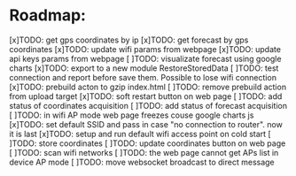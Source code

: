 # Roadmap:

[x]TODO: get gps coordinates by ip
[x]TODO: get forecast by gps coordinates
[x]TODO: update wifi params from webpage
[x]TODO: update api keys params from webpage
[ ]TODO: visualizate forecast using google charts
[x]TODO: export to a new module RestoreStoredData
[ ]TODO: test connection and report before save them. Possible to lose wifi connection
[x]TODO: prebuild acton to gzip index.html
[ ]TODO: remove prebuild action from upload target
[x]TODO: soft restart button on web page
[ ]TODO: add status of coordinates acquisition
[ ]TODO: add status of forecast acquisition
[ ]TODO: in wifi AP mode web page freezes couse google charts js
[x]TODO: set default SSID and pass in case "no connection to router". now it is last
[x]TODO: setup and run default wifi access point on cold start
[ ]TODO: store coordinates
[ ]TODO: update coordinates button on web page
[ ]TODO: scan wifi networks
[ ]TODO: the web page cannot get APs list in device AP mode
[ ]TODO: move websocket broadcast to direct message